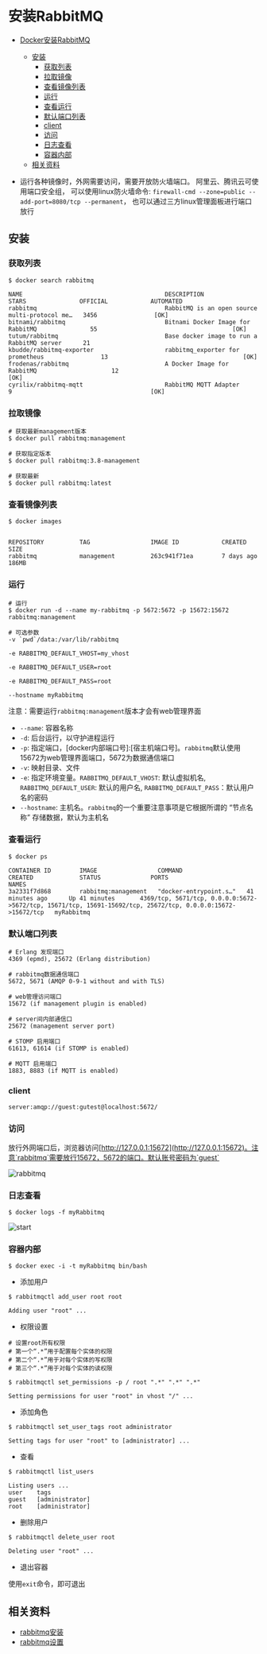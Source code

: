 # 安装RabbitMQ
- [Docker安装RabbitMQ](#docker%E5%AE%89%E8%A3%85rabbitmq)
  - [安装](#%E5%AE%89%E8%A3%85)
    - [获取列表](#%E8%8E%B7%E5%8F%96%E5%88%97%E8%A1%A8)
    - [拉取镜像](#%E6%8B%89%E5%8F%96%E9%95%9C%E5%83%8F)
    - [查看镜像列表](#%E6%9F%A5%E7%9C%8B%E9%95%9C%E5%83%8F%E5%88%97%E8%A1%A8)
    - [运行](#%E8%BF%90%E8%A1%8C)
    - [查看运行](#%E6%9F%A5%E7%9C%8B%E8%BF%90%E8%A1%8C)
    - [默认端口列表](#%E9%BB%98%E8%AE%A4%E7%AB%AF%E5%8F%A3%E5%88%97%E8%A1%A8)
    - [client](#client)
    - [访问](#%E8%AE%BF%E9%97%AE)
    - [日志查看](#%E6%97%A5%E5%BF%97%E6%9F%A5%E7%9C%8B)
    - [容器内部](#%E5%AE%B9%E5%99%A8%E5%86%85%E9%83%A8)
  - [相关资料](#%E7%9B%B8%E5%85%B3%E8%B5%84%E6%96%99)


- 运行各种镜像时，外网需要访问，需要开放防火墙端口。
阿里云、腾讯云可使用端口安全组，
可以使用linux防火墙命令: `firewall-cmd --zone=public --add-port=8080/tcp --permanent`，
也可以通过三方linux管理面板进行端口放行

## 安装
### 获取列表
```shell
$ docker search rabbitmq

NAME                                        DESCRIPTION                                     STARS               OFFICIAL            AUTOMATED
rabbitmq                                    RabbitMQ is an open source multi-protocol me…   3456                [OK]
bitnami/rabbitmq                            Bitnami Docker Image for RabbitMQ               55                                      [OK]
tutum/rabbitmq                              Base docker image to run a RabbitMQ server      21
kbudde/rabbitmq-exporter                    rabbitmq_exporter for prometheus                13                                      [OK]
frodenas/rabbitmq                           A Docker Image for RabbitMQ                     12                                      [OK]
cyrilix/rabbitmq-mqtt                       RabbitMQ MQTT Adapter                           9                                       [OK]
```

### 拉取镜像
```shell
# 获取最新management版本
$ docker pull rabbitmq:management

# 获取指定版本
$ docker pull rabbitmq:3.8-management

# 获取最新
$ docker pull rabbitmq:latest
```

### 查看镜像列表
```shell
$ docker images


REPOSITORY          TAG                 IMAGE ID            CREATED             SIZE
rabbitmq            management          263c941f71ea        7 days ago          186MB
```

### 运行
```shell
# 运行
$ docker run -d --name my-rabbitmq -p 5672:5672 -p 15672:15672 rabbitmq:management

# 可选参数
-v `pwd`/data:/var/lib/rabbitmq

-e RABBITMQ_DEFAULT_VHOST=my_vhost

-e RABBITMQ_DEFAULT_USER=root

-e RABBITMQ_DEFAULT_PASS=root

--hostname myRabbitmq
```
注意：需要运行`rabbitmq:management`版本才会有web管理界面

- `--name`: 容器名称
- `-d`: 后台运行，以守护进程运行
- `-p`: 指定端口，[docker内部端口号]:[宿主机端口号]。`rabbitmq`默认使用15672为web管理界面端口，5672为数据通信端口
- `-v`: 映射目录、文件
- `-e`: 指定环境变量。`RABBITMQ_DEFAULT_VHOST`: 默认虚拟机名, `RABBITMQ_DEFAULT_USER`: 默认的用户名, `RABBITMQ_DEFAULT_PASS`：默认用户名的密码
- `--hostname`: 主机名。`rabbitmq`的一个重要注意事项是它根据所谓的 “节点名称” 存储数据，默认为主机名

### 查看运行
```shell
$ docker ps

CONTAINER ID        IMAGE                 COMMAND                  CREATED             STATUS              PORTS                                                                                                         NAMES
3a2331f7d868        rabbitmq:management   "docker-entrypoint.s…"   41 minutes ago      Up 41 minutes       4369/tcp, 5671/tcp, 0.0.0.0:5672->5672/tcp, 15671/tcp, 15691-15692/tcp, 25672/tcp, 0.0.0.0:15672->15672/tcp   myRabbitmq
```

### 默认端口列表
```
# Erlang 发现端口
4369 (epmd), 25672 (Erlang distribution)

# rabbitmq数据通信端口
5672, 5671 (AMQP 0-9-1 without and with TLS)

# web管理访问端口
15672 (if management plugin is enabled)

# server间内部通信口
25672 (management server port)

# STOMP 启用端口
61613, 61614 (if STOMP is enabled)

# MQTT 启用端口
1883, 8883 (if MQTT is enabled)
```

### client
```url
server:amqp://guest:gutest@localhost:5672/
```

### 访问

放行外网端口后，浏览器访问[http://127.0.0.1:15672](http://127.0.0.1:15672)。注意`rabbitmq`需要放行15672，5672的端口。默认账号密码为`guest`

![rabbitmq](http://file.uzykj.com/rabbitmq_management.png)

### 日志查看
```shell
$ docker logs -f myRabbitmq
```
![start](http://file.uzykj.com/docker_rabbitmq_logs.png)

### 容器内部
```shell
$ docker exec -i -t myRabbitmq bin/bash
```
- 添加用户
```shell
$ rabbitmqctl add_user root root

Adding user "root" ...
```

- 权限设置
```shell
# 设置root所有权限
# 第一个“.*”用于配置每个实体的权限
# 第二个“.*”用于对每个实体的写权限
# 第三个“.*”用于对每个实体的读权限

$ rabbitmqctl set_permissions -p / root ".*" ".*" ".*"

Setting permissions for user "root" in vhost "/" ...
```

- 添加角色
```shell
$ rabbitmqctl set_user_tags root administrator

Setting tags for user "root" to [administrator] ...
```

- 查看
```shell
$ rabbitmqctl list_users

Listing users ...
user	tags
guest	[administrator]
root	[administrator]
```

- 删除用户
```shell
$ rabbitmqctl delete_user root

Deleting user "root" ...
```

- 退出容器

使用`exit`命令，即可退出


## 相关资料
- [rabbitmq安装](https://hub.docker.com/_/rabbitmq?tab=description&page=1&ordering=last_updated)
- [rabbitmq设置](https://www.rabbitmq.com/access-control.html)


<Vssue :title="$title" />
